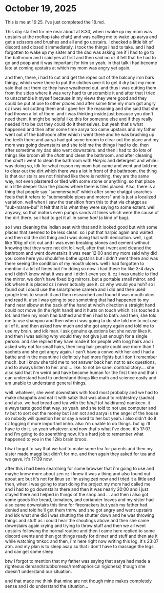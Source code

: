 # October 19, 2025

This is me at 16:25. i've just completed the 18.md.

This day started for me near about at 8:30, when i woke up my mom was upstairs
at the rooftop (aka chatt) and was calling me to wake up aarya and get a
scissors and brushes and all and go upstairs. i checked a little bit of discord
and closed it immediately, i took the things i had to take. and i had forgotten
to wake up my sister and the dad was asking me if i had to go to the bathroom
and i said yes at first and then said no cz it felt that he had to go and poop
and it was important for him so yeah. in that talk i had become late at coming
upstairs at which my mom was angry yet again.

and then, there, i had to cut and get the ropes out of the balcony iron bars
thingy, which were there to put the clothes over it to get it dry but my mom
said that cut them cz they have weathered out. and thus i was cutting them from
the sides where it was very hard to unscramble it and after that i tried to
unscramble it myself because in my views they were good and they could be put at
use to other places and after some time my mom got angry cz i was not cutting
them and i gave her the reasoning and she said that she had thrown a lot of
them. and i was thinking inside just because you don't need them. it might be
helpful like this for someone else and if they really needed it to be cut they
could do it themselves. but yeah that's what happened and then after some time
aarya too came upstairs and my father went out of the bathroom after which i
went there and he was brushing up the teeth there and aarya had got some broom
to clear out the place and my mom was going downstairs and she told me the
things i had to do. then after sometime my dad also went downstairs. and then i
had to do lots of things like broom all the _chatt_ and clean the bathroom. and
after cleaning the _chatt_ i went to clean the bathroom with _Harpic_ and
detergent and while i was doing so, idk for what reason my mom had came and went
and told me to clear out the dirt which there was a lot in front of the
bathroom. the thing is that our stairs are not finished like there is nothing.
they are the same way, not even plastered or tiled with some stone or anything.
so that place is a little deeper than the places where there is tiles placed.
Also, there is a thing that people say "summersabul" which after some chatgpt
searches feels that it refers to "submersible pipes and motors" and is just a
localized variation. well when i saw the transition from this to that via
chatgpt as "sub-marse-bul" it felt that it is what they were saying to some
extent. well anyway, so that motors even pumps sands at times which were the
cause of the dirt there. so i had to get it all in some _bori_ (a kind of bag).

so i was cleaning the indian seat with that and it looked good but with some
places that seemed to be less clean. so i put that harpic again and waited and
then did the dirt thing and i was doing that with dedication. well, i got like
10kg of dirt out and i was even breaking stones and cement without knowing that
they were not dirt lol. well, after that i went and cleaned the bathroom and
went downstairs it was near 12:00 and my mom said why did you come here you
should've bathe upstairs but i didn't went there and was there seeing the
condition of my mouth ulcers. well i had forgotten to mention it a lot of times
but i'm doing so now. i had these for like 3-4 days and i didn't know what it
was and i didn't even see it. cz i was unable to find the mirror. we don't have
fixed big mirrors. but a portable small mirror. and idk where it is placed cz i
never actually use it. cz why would you huh? so i found out i could use the
smartphone camera and i did and then used google lens to search it and then
researched and found it was mouth ulcer and read it. also i was going to see
something that had happened to my hand near elbow at the back of the hand at
whcih direction a straight hand could not move (in the right hand) and it hurts
on touch which it is touched a lot. and then my mom had bathed and then i had to
bath. and then, she told me to use shampoo and then when i was going to do she
told me to not use all of it. and then asked how much and she got angry again
and told me to use my brain. and idk man. i ask genuine questions but she never
likes it. and then i was asking why would they not give just enough for a single
person. and she replied they have made it for people with long hairs and i asked
why not for small hairs, then long hair people could use more than 1 sachets and
she got angry again. i can't have a convo with her and i had a bathe and in the
meantime i definitely had more fights but i don't remember much. but i know
she told me to not answer back her, not to ask questions, and to always listen
to her. and ... like. to not be sane. contradictory....
she also said that i'm weird and have become human for the first time and that i
can understand hard to understand things like math and science easily and am
unable to understand general things.

well. whatever, she went downstairs with food most probably and we had to make
chappatis and eat it with sabzi that was about to rot/destroy (sadna) and also.
we had bread and tea with the _bhuji_ (of haldirams) namkeen. it always taste
good that way. so yeah. and she told to not use computer and tv but to sort out
the money but i am not and aarya is the angel of the house so nobody will
question her or say a word to her but yeah. i also didn't do it cz logging it
more important imho. also i'm unable to do things. but ig i'll have to do it. so
yeah whatever. and now that's what i've done. it's 17:07. and i'm going to do
soemthing now. it's a hard job to remember what happened to you in the 12kb
brain brooo.

btw i forgot to say that we had to make some tea for parents and then my sister
made maggi but didn't for me. and then again they asked for tea and we gave.
it's 17:39 now.

after this i had been searching for some browser that i'm going to use and maybe
know more about zen cz i knew it was a thing and also found out about arc but
it's not for linux so i'm using zed now and i tried it a little and then, when i
was going to start doing the project my mom had called me and i had to go
downstairs there and then it was nearly 20:00 and i just stayed there and helped
in things of the shop and ... and then i also got some goods like bread,
tomatoes, and coriander leaves and my sister had also came downstairs this time
for firecrackers but yeah my father had denied and told he'll get them tmrw. and
she got angry and went upstairs and idk what she did i was shutting the shutter
down and he was throwing things and stuff as i could hear the shoutings above
and then she came downstairs again crying and trying to throw stuff and then we
all went upstairs following the normal routine and then i came here replied to
some discord events and then got things ready for dinner and stuff and then ate
it while watching tmkoc and then, i'm here right now writing this log. it's
23:07 atm. and my plan is to sleep asap so that i don't have to massage the legs
and can get some sleep.

btw i forgot to mention that my father was saying that aarya had made a
righteous demand/stubborness/(methaphorical rigidness) though she doesn't
understand our situation.

and that made me think that mine are not though mine makes completely sense and
i do understand the situation...
